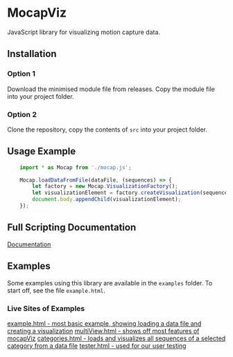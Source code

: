 # MocapViz

JavaScript library for visualizing motion capture data.

## Installation

### Option 1

Download the minimised module file from releases. Copy the module file into your project folder.

### Option 2

Clone the repository, copy the contents of `src` into your project folder.

## Usage Example

```javascript
    import * as Mocap from './mocap.js';

    Mocap.loadDataFromFile(dataFile, (sequences) => {
        let factory = new Mocap.VisualizationFactory();
        let visualizationElement = factory.createVisualization(sequences[0], 850, 250, 250, 250);
        document.body.appendChild(visualizationElement);
    });
```

## Full Scripting Documentation

[Documentation](docs/DOCUMENTATION.md)

## Examples

Some examples using this library are available in the `examples` folder. To start off, see the file `example.html`.

### Live Sites of Examples

[example.html - most basic example, showing loading a data file and creating a visualization](https://tygrak.github.io/MocapViz/examples/example.html)
[multiView.html - shows off most features of mocapViz](https://tygrak.github.io/MocapViz/examples/multiView.html)
[categories.html - loads and visualizes all sequences of a selected category from a data file](https://tygrak.github.io/MocapViz/examples/categories.html)
[tester.html - used for our user testing](https://tygrak.github.io/MocapViz/examples/tester2.html)

